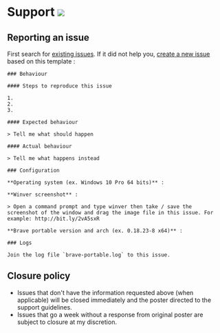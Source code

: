 # Support [![](https://isitmaintained.com/badge/resolution/crazy-max/brave-portable.svg)](https://isitmaintained.com/project/crazy-max/brave-portable)

## Reporting an issue

First search for [existing issues](https://github.com/crazy-max/brave-portable/issues?utf8=%E2%9C%93&q=). If it did not help you, [create a new issue](https://github.com/crazy-max/brave-portable/issues/new) based on this template :

```
### Behaviour

#### Steps to reproduce this issue

1.
2.
3.

#### Expected behaviour

> Tell me what should happen

#### Actual behaviour

> Tell me what happens instead

### Configuration

**Operating system (ex. Windows 10 Pro 64 bits)** :

**Winver screenshot** :

> Open a command prompt and type winver then take / save the screenshot of the window and drag the image file in this issue. For example: http://bit.ly/2vA5sxR

**Brave portable version and arch (ex. 0.18.23-8 x64)** :

### Logs

Join the log file `brave-portable.log` to this issue.
```

## Closure policy

* Issues that don't have the information requested above (when applicable) will be closed immediately and the poster directed to the support guidelines.
* Issues that go a week without a response from original poster are subject to closure at my discretion.
